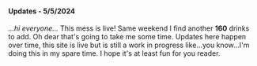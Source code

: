 #### Updates - 5/5/2024
_...hi everyone..._
This mess is live! Same weekend I find another **160** drinks to add. Oh dear that's going to take me some time. Updates here happen over time, this site is live but is still a work in progress like...you know...I'm doing this in my spare time. I hope it's at least fun for you reader.